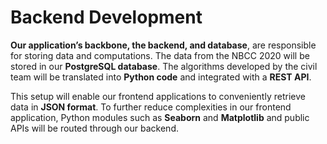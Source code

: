 # Backend Development

**Our application’s backbone, the backend, and database**, are responsible for storing data and computations. The data from the NBCC 2020 will be stored in our **PostgreSQL database**. The algorithms developed by the civil team will be translated into **Python code** and integrated with a **REST API**.

This setup will enable our frontend applications to conveniently retrieve data in **JSON format**. To further reduce complexities in our frontend application, Python modules such as **Seaborn** and **Matplotlib** and public APIs will be routed through our backend.
